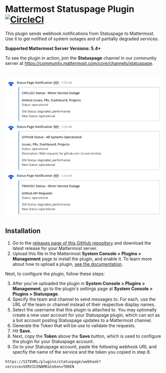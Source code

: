 # Mattermost Statuspage Plugin [![CircleCI](https://circleci.com/gh/cpanato/mattermost-plugin-statuspage.svg?style=svg)](https://circleci.com/gh/cpanato/mattermost-plugin-statuspage)

This plugin sends webhook notifications from Statuspage to Mattermost. Use it to get notified of system outages and of partially degraded services.

**Supported Mattermost Server Versions: 5.4+**

To see the plugin in action, join the **Statuspage** channel in our communtiy server at https://community.mattermost.com/core/channels/statuspage.

# ![Statuspage notifications](assets/Statuspage.png)

## Installation

1. Go to the [releases page of this GitHub repository](https://github.com/cpanato/mattermost-plugin-statuspage/releases) and download the latest release for your Mattermost server.
2. Upload this file in the Mattermost **System Console > Plugins > Management** page to install the plugin, and enable it. To learn more about how to upload a plugin, [see the documentation](https://docs.mattermost.com/administration/plugins.html#plugin-uploads).

Next, to configure the plugin, follow these steps:

3. After you've uploaded the plugin in **System Console > Plugins > Management**, go to the plugin's settings page at **System Console > Plugins > Statuspage**.
4. Specify the team and channel to send messages to. For each, use the URL of the team or channel instead of their respective display names.
5. Select the username that this plugin is attached to. You may optionally create a new user account for your Statuspage plugin, which can act as a bot account posting Statuspage updates to a Mattermost channel.
6. Generate the Token that will be use to validate the requests.
7. Hit **Save**.
8. Next, copy the **Token** above the **Save** button, which is used to configure the plugin for your Statuspage account.
9. Go to your Statuspage account, paste the following webhook URL and specfiy the name of the service and the token you copied in step 8.

```
https://SITEURL/plugins/statuspage/webhook?service=SERVICENAME&token=TOKEN
```
